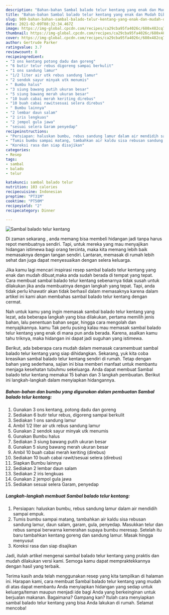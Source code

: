 ```yaml
---
description: "Bahan-bahan Sambal balado telur kentang yang enak dan Mudah Dibuat"
title: "Bahan-bahan Sambal balado telur kentang yang enak dan Mudah Dibuat"
slug: 909-bahan-bahan-sambal-balado-telur-kentang-yang-enak-dan-mudah-dibuat
date: 2021-02-09T08:32:34.467Z
image: https://img-global.cpcdn.com/recipes/ca29cba95fa4026c/680x482cq70/sambal-balado-telur-kentang-foto-resep-utama.jpg
thumbnail: https://img-global.cpcdn.com/recipes/ca29cba95fa4026c/680x482cq70/sambal-balado-telur-kentang-foto-resep-utama.jpg
cover: https://img-global.cpcdn.com/recipes/ca29cba95fa4026c/680x482cq70/sambal-balado-telur-kentang-foto-resep-utama.jpg
author: Gertrude Parker
ratingvalue: 3.7
reviewcount: 8
recipeingredient:
- "3 ons kentang potong dadu dan goreng"
- "6 butir telur rebus digoreng sampai berkulit"
- "1 ons sandung lamur"
- "1/2 liter air utk rebus sandung lamur"
- "2 sendok sayur minyak utk menumis"
- " Bumbu halus"
- "3 siung bawang putih ukuran besar"
- "5 siung bawang merah ukuran besar"
- "10 buah cabai merah keriting direbus"
- "10 buah cabai rawitsesuai selera direbus"
- " Bumbu lainnya"
- "2 lembar daun salam"
- "2 iris lengkuas"
- "2 jempol gula jawa"
- "sesuai selera Garam penyedap"
recipeinstructions:
- "Persiapan: haluskan bumbu, rebus sandung lamur dalam air mendidih sampai empuk."
- "Tumis bumbu sampai matang, tambahkan air kaldu sisa rebusan sandung lamur, daun salam, garam, gula, penyedap. Masukkan telur dan rebus sampai berwarna kemerahan supaya bumbu meresap. Setelah itu baru tambahkan kentang goreng dan sandung lamur. Masak hingga menyusut"
- "Koreksi rasa dan siap disajikan"
categories:
- Resep
tags:
- sambal
- balado
- telur

katakunci: sambal balado telur 
nutrition: 103 calories
recipecuisine: Indonesian
preptime: "PT31M"
cooktime: "PT50M"
recipeyield: "2"
recipecategory: Dinner

---
```



![Sambal balado telur kentang](https://img-global.cpcdn.com/recipes/ca29cba95fa4026c/680x482cq70/sambal-balado-telur-kentang-foto-resep-utama.jpg)

Di zaman  sekarang , anda memang bisa membeli hidangan jadi tanpa harus repot membuatnya sendiri. Tapi, untuk mereka yang mau menyajikan hidangan istimewa bagi orang tercinta, maka kita memang lebih baik memasaknya dengan tangan sendiri. Lantaran, memasak di rumah lebih sehat dan juga dapat menyesuaikan dengan selera keluarga.

Jika kamu lagi mencari inspirasi resep sambal balado telur kentang yang enak dan mudah dibuat,maka anda sudah berada di tempat yang tepat. Cara membuat sambal balado telur kentang  sebenarnya tidak susah untuk dilakukan jika anda membuatnya dengan langkah yang tepat. Tapi, anda tidak perlu khawatir akan tidak berhasil dalam memasaknya 
karena dalam artikel ini kami akan membahas sambal balado telur kentang dengan cermat.  



Nah untuk kamu yang ingin memasak sambal balado telur kentang yang lezat, ada beberapa langkah yang bisa dilakukan, pertama memilih jenis bahan, lalu penentuan bahan segar, hingga cara mengolah dan menyajikannya. kamu Tak perlu pusing kalau mau memasak sambal balado telur kentang yang enak di mana pun anda berada. Karena, asalkan kamu  tahu triknya, maka hidangan ini dapat jadi suguhan yang istimewa.

Berikut, ada beberapa cara mudah dalam memasak caramembuat sambal balado telur kentang yang siap dihidangkan. Sekarang, yuk kita coba kreasikan sambal balado telur kentang sendiri di rumah. Tetap dengan bahan yang sederhana, sajian ini bisa memberi manfaat untuk membantu menjaga kesehatan tubuhmu sekeluarga. Anda dapat membuat Sambal balado telur kentang memakai 15 bahan dan 3 langkah pembuatan. Berikut ini langkah-langkah dalam menyiapkan hidangannya.

<!--inarticleads1-->

##### Bahan-bahan dan bumbu yang digunakan dalam pembuatan Sambal balado telur kentang:

1. Gunakan 3 ons kentang, potong dadu dan goreng
1. Sediakan 6 butir telur rebus, digoreng sampai berkulit
1. Sediakan 1 ons sandung lamur
1. Ambil 1/2 liter air utk rebus sandung lamur
1. Gunakan 2 sendok sayur minyak utk menumis
1. Gunakan  Bumbu halus
1. Sediakan 3 siung bawang putih ukuran besar
1. Gunakan 5 siung bawang merah ukuran besar
1. Ambil 10 buah cabai merah keriting (direbus)
1. Sediakan 10 buah cabai rawit/sesuai selera (direbus)
1. Siapkan  Bumbu lainnya
1. Sediakan 2 lembar daun salam
1. Sediakan 2 iris lengkuas
1. Gunakan 2 jempol gula jawa
1. Sediakan sesuai selera Garam, penyedap




<!--inarticleads2-->

##### Langkah-langkah membuat Sambal balado telur kentang:

1. Persiapan: haluskan bumbu, rebus sandung lamur dalam air mendidih sampai empuk.
1. Tumis bumbu sampai matang, tambahkan air kaldu sisa rebusan sandung lamur, daun salam, garam, gula, penyedap. Masukkan telur dan rebus sampai berwarna kemerahan supaya bumbu meresap. Setelah itu baru tambahkan kentang goreng dan sandung lamur. Masak hingga menyusut
1. Koreksi rasa dan siap disajikan




Jadi, itulah artikel mengenai  sambal balado telur kentang  yang praktis dan mudah dilakukan versi kami. Semoga kamu dapat mempraktekkannya dengan hasil yang terbaik. 

Terima kasih anda telah menggunakan resep yang kita tampilkan di halaman ini. Harapan kami, cara membuat  Sambal balado telur kentang yang mudah di atas dapat membantu Anda menyiapkan hidangan yang sedap untuk keluarga/teman maupun menjadi ide bagi Anda yang berkeinginan untuk berjualan makanan. Bagaimana? Gampang kan? Itulah cara menyiapkan sambal balado telur kentang yang bisa Anda lakukan di rumah. Selamat mencoba!


